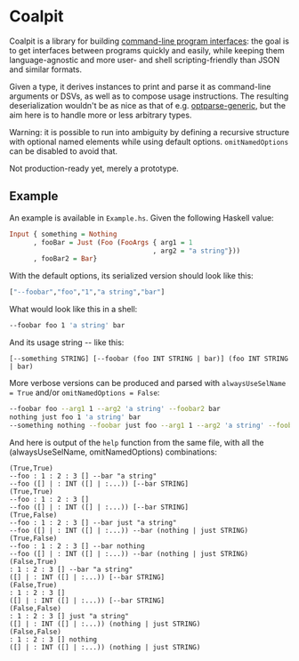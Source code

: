 # Coalpit

Coalpit is a library for
building
[command-line program interfaces](https://defanor.uberspace.net/notes/command-line-program-interface.html):
the goal is to get interfaces between programs quickly and easily,
while keeping them language-agnostic and more user- and shell
scripting-friendly than JSON and similar formats.

Given a type, it derives instances to print and parse it as
command-line arguments or DSVs, as well as to compose usage
instructions. The resulting deserialization wouldn't be as nice as
that of
e.g.
[optparse-generic](https://hackage.haskell.org/package/optparse-generic),
but the aim here is to handle more or less arbitrary types.

Warning: it is possible to run into ambiguity by defining a recursive
structure with optional named elements while using default options.
`omitNamedOptions` can be disabled to avoid that.

Not production-ready yet, merely a prototype.

## Example

An example is available in `Example.hs`. Given the following Haskell
value:

```haskell
Input { something = Nothing
      , fooBar = Just (Foo (FooArgs { arg1 = 1
                                    , arg2 = "a string"}))
      , fooBar2 = Bar}
```

With the default options, its serialized version should look like
this:

```haskell
["--foobar","foo","1","a string","bar"]
```

What would look like this in a shell:

```sh
--foobar foo 1 'a string' bar
```

And its usage string -- like this:

```
[--something STRING] [--foobar (foo INT STRING | bar)] (foo INT STRING | bar)
```

More verbose versions can be produced and parsed with
`alwaysUseSelName = True` and/or `omitNamedOptions = False`:

```sh
--foobar foo --arg1 1 --arg2 'a string' --foobar2 bar
nothing just foo 1 'a string' bar
--something nothing --foobar just foo --arg1 1 --arg2 'a string' --foobar2 bar
```

And here is output of the `help` function from the same file, with all
the (alwaysUseSelName, omitNamedOptions) combinations:

```
(True,True)
--foo : 1 : 2 : 3 [] --bar "a string"
--foo ([] | : INT ([] | :...)) [--bar STRING]
(True,True)
--foo : 1 : 2 : 3 []
--foo ([] | : INT ([] | :...)) [--bar STRING]
(True,False)
--foo : 1 : 2 : 3 [] --bar just "a string"
--foo ([] | : INT ([] | :...)) --bar (nothing | just STRING)
(True,False)
--foo : 1 : 2 : 3 [] --bar nothing
--foo ([] | : INT ([] | :...)) --bar (nothing | just STRING)
(False,True)
: 1 : 2 : 3 [] --bar "a string"
([] | : INT ([] | :...)) [--bar STRING]
(False,True)
: 1 : 2 : 3 []
([] | : INT ([] | :...)) [--bar STRING]
(False,False)
: 1 : 2 : 3 [] just "a string"
([] | : INT ([] | :...)) (nothing | just STRING)
(False,False)
: 1 : 2 : 3 [] nothing
([] | : INT ([] | :...)) (nothing | just STRING)
```

